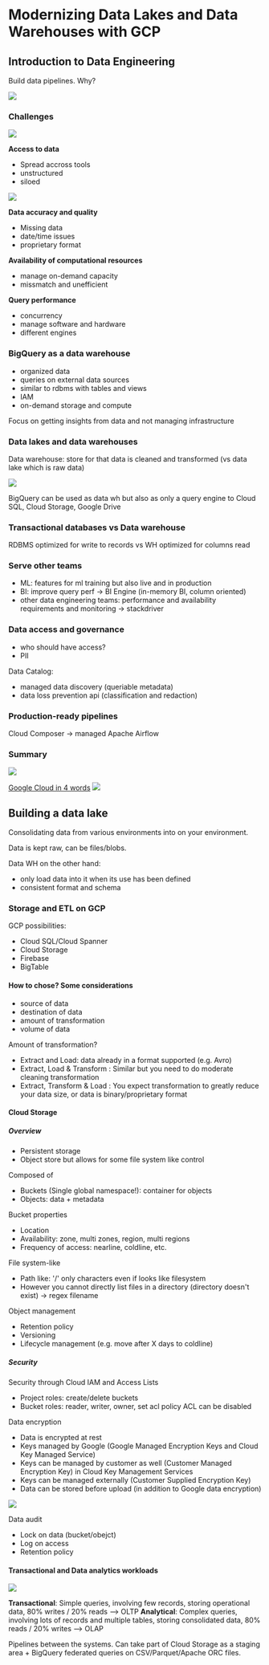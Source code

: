 # Modernizing Data Lakes and Data Warehouses with GCP

## Introduction to Data Engineering

Build data pipelines. Why?

![](/assets/02-Modernizing_Data_Lakes_and_Data_Warehouses_with_GCP_pipeline.png)


### Challenges

![](/assets/02-Modernizing_Data_Lakes_and_Data_Warehouses_with_GCP_challenges.png)

**Access to data**

* Spread accross tools
* unstructured
* siloed

![](/assets/02-Modernizing_Data_Lakes_and_Data_Warehouses_with_GCP_siloed.png)

**Data accuracy and quality**

* Missing data
* date/time issues
* proprietary format

**Availability of computational resources**

* manage on-demand capacity
* missmatch and unefficient

**Query performance**

* concurrency
* manage software and hardware
* different engines

### BigQuery as a data warehouse

* organized data
* queries on external data sources
* similar to rdbms with tables and views
* IAM
* on-demand storage and compute

Focus on getting insights from data and not managing infrastructure

### Data lakes and data warehouses

Data warehouse: store for that data is cleaned and transformed (vs data lake which is raw data)

![](/assets/02-Modernizing_Data_Lakes_and_Data_Warehouses_with_GCP_lake_to_wh.png)

BigQuery can be used as data wh but also as only a query engine to Cloud SQL, Cloud Storage, Google Drive

### Transactional databases vs Data warehouse

RDBMS optimized for write to records vs WH optimized for columns read

### Serve other teams

* ML: features for ml training but also live and in production
* BI: improve query perf -> BI Engine (in-memory BI, column oriented)
* other data engineering teams: performance and availability requirements and monitoring -> stackdriver
  

### Data access and governance

* who should have access?
* PII

Data Catalog:
* managed data discovery (queriable metadata)
* data loss prevention api (classification and redaction)

### Production-ready pipelines

Cloud Composer -> managed Apache Airflow

### Summary

![](/assets/02-Modernizing_Data_Lakes_and_Data_Warehouses_with_GCP_lake_wh.png)

[Google Cloud in 4 words](https://github.com/gregsramblings/google-cloud-4-words)
![](/assets/02-Modernizing_Data_Lakes_and_Data_Warehouses_with_GCP_4_words.png)


## Building a data lake

Consolidating data from various environments into on your environment.

Data is kept raw, can be files/blobs.

Data WH on the other hand:
* only load data into it when its use has been defined
* consistent format and schema

### Storage and ETL on GCP

GCP possibilities:

* Cloud SQL/Cloud Spanner
* Cloud Storage
* Firebase
* BigTable
  
#### How to chose? Some considerations 
* source of data
* destination of data
* amount of transformation
* volume of data

Amount of transformation?

* Extract and Load: data already in a format supported (e.g. Avro)
* Extract, Load & Transform : Similar but you need to do moderate cleaning transformation
* Extract, Transform & Load : You expect transformation to greatly reduce your data size, or data is binary/proprietary format

#### Cloud Storage

##### Overview

* Persistent storage
* Object store but allows for some file system like control

Composed of 

* Buckets (Single global namespace!): container for objects
* Objects: data + metadata

Bucket properties

* Location
* Availability: zone, multi zones, region, multi regions
* Frequency of access: nearline, coldline, etc.
  
File system-like

* Path like: '/' only characters even if looks like filesystem
* However you cannot directly list files in a directory (directory doesn't exist) -> regex filename

Object management

* Retention policy
* Versioning
* Lifecycle management (e.g. move after X days to coldline)
  
##### Security

Security through Cloud IAM and Access Lists

* Project roles: create/delete buckets
* Bucket roles: reader, writer, owner, set acl policy
ACL can be disabled

Data encryption 

* Data is encrypted at rest
* Keys managed by Google (Google Managed Encryption Keys and Cloud Key Managed Service)
* Keys can be managed by customer as well (Customer Managed Encryption Key) in Cloud Key Management Services
* Keys can be managed externally (Customer Supplied Encryption Key)
* Data can be stored before upload (in addition to Google data encryption)

![](/assets/02-Modernizing_Data_Lakes_and_Data_Warehouses_with_GCP_keys.png)

Data audit

* Lock on data (bucket/obejct)
* Log on access
* Retention policy


#### Transactional and Data analytics workloads

![](/assets/02-Modernizing_Data_Lakes_and_Data_Warehouses_with_GCP_data_types.png)

**Transactional**: Simple queries, involving few records, storing operational data, 80% writes / 20% reads --> OLTP
**Analytical**: Complex queries, involving lots of records and multiple tables, storing consolidated data, 80% reads / 20% writes --> OLAP

Pipelines between the systems. Can take part of Cloud Storage as a staging area + BigQuery federated queries on CSV/Parquet/Apache ORC files.
